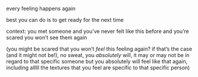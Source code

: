every feeling happens again

best you can do is to get ready for the next time

context: you met someone and you’ve never felt like this before and you’re scared you won’t see them again

(you might be scared that you won’t *feel* this feeling again? if that’s the case (and it might not be!), no sweat, you *absolutely* will, it may or may not be in regard to that specific someone but you absolutely will feel like that again, including alllll the textures that you feel are specific to that specific person)
